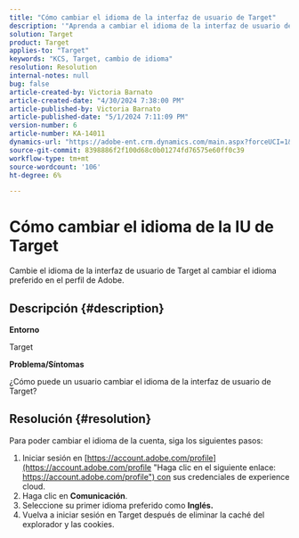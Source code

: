 ```yaml
---
title: "Cómo cambiar el idioma de la interfaz de usuario de Target"
description: '"Aprenda a cambiar el idioma de la interfaz de usuario de Target".'
solution: Target
product: Target
applies-to: "Target"
keywords: "KCS, Target, cambio de idioma"
resolution: Resolution
internal-notes: null
bug: false
article-created-by: Victoria Barnato
article-created-date: "4/30/2024 7:38:00 PM"
article-published-by: Victoria Barnato
article-published-date: "5/1/2024 7:11:09 PM"
version-number: 6
article-number: KA-14011
dynamics-url: "https://adobe-ent.crm.dynamics.com/main.aspx?forceUCI=1&pagetype=entityrecord&etn=knowledgearticle&id=c74b8625-2907-ef11-9f8a-6045bd0a08d9"
source-git-commit: 8398886f2f100d68c0b01274fd76575e60ff0c39
workflow-type: tm+mt
source-wordcount: '106'
ht-degree: 6%

---
```


# Cómo cambiar el idioma de la IU de Target


Cambie el idioma de la interfaz de usuario de Target al cambiar el idioma preferido en el perfil de Adobe.

## Descripción {#description}


<b>Entorno</b>

Target



<b>Problema/Síntomas</b>

¿Cómo puede un usuario cambiar el idioma de la interfaz de usuario de Target?


## Resolución {#resolution}




Para poder cambiar el idioma de la cuenta, siga los siguientes pasos:

1. Iniciar sesión en [https://account.adobe.com/profile](https://account.adobe.com/profile "Haga clic en el siguiente enlace: https://account.adobe.com/profile") con sus credenciales de experience cloud.
2. Haga clic en <b>Comunicación</b>.
3. Seleccione su primer idioma preferido como <b>Inglés.</b>
4. Vuelva a iniciar sesión en Target después de eliminar la caché del explorador y las cookies.



